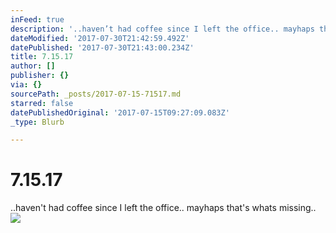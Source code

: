 ```yaml
---
inFeed: true
description: '..haven’t had coffee since I left the office.. mayhaps that''s whats missing.. '
dateModified: '2017-07-30T21:42:59.492Z'
datePublished: '2017-07-30T21:43:00.234Z'
title: 7.15.17
author: []
publisher: {}
via: {}
sourcePath: _posts/2017-07-15-71517.md
starred: false
datePublishedOriginal: '2017-07-15T09:27:09.083Z'
_type: Blurb

---
```

# 7.15.17

..haven't had coffee since I left the office.. mayhaps that's whats missing.. ![](https://the-grid-user-content.s3-us-west-2.amazonaws.com/7c6e25d5-12c9-4972-9934-ece2422d85fc.png)